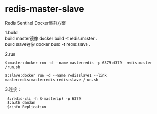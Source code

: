 # redis-master-slave

Redis Sentinel Docker集群方案


1.build<br/>
	build master镜像
	  	docker build -t redis:master .<br/>
	build slave镜像
	  	docker build -t redis:slave .<br/>
	  
2.run<br/>
	
	$:master:docker run -d --name masterredis -p 6379:6379  redis:master /run.sh 
	  
	$:slave:docker run -d --name redisslave1 --link masterredis:masterredis redis:slave /run.sh

	  
3.连接：<br/>

	 $:redis-cli -h ${masterip} -p 6379
	 $:auth dandan
	 $:info Replication

